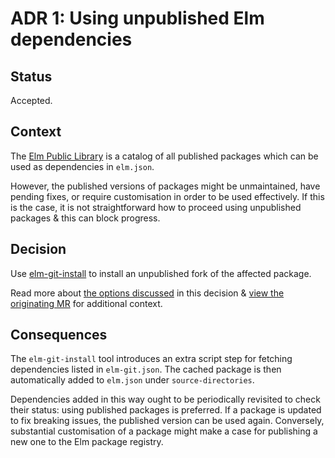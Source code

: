 # ADR 1: Using unpublished Elm dependencies

## Status

Accepted.

## Context

The [Elm Public Library](https://package.elm-lang.org/) is a catalog of all published packages which can be used as  dependencies in `elm.json`.

However, the published versions of packages might be unmaintained, have pending fixes, or require customisation in order to be used effectively. If this is the case, it is not straightforward how to proceed using unpublished packages & this can block progress.

## Decision

Use [elm-git-install](https://github.com/robinheghan/elm-git-install) to install an unpublished fork of the affected package.

Read more about [the options discussed](https://view.matrix.org/room/!XybqdsuDqzOURHcTIV:matrix.org/?anchor=%24qEMdkyNRU113uH-L3msmvaT5jVws0PBV3mIodXJwMd8&offset=210) in this decision & [view the originating MR](https://gitlab.com/exosphere/exosphere/-/merge_requests/646) for additional context.

## Consequences

The `elm-git-install` tool introduces an extra script step for fetching dependencies listed in `elm-git.json`. The cached package is then automatically added to `elm.json` under `source-directories`.

Dependencies added in this way ought to be periodically revisited to check their status: using published packages is preferred. If a package is updated to fix breaking issues, the published version can be used again. Conversely, substantial customisation of a package might make a case for publishing a new one to the Elm package registry.
